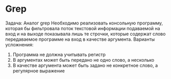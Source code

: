 # Grep
Задача: Аналог grep  Необходимо реализовать консольную программу, которая бы фильтровала поток текстовой информации подаваемой на вход и на выходе показывала лишь те строчки, которые содержат слово передаваемое программе на вход в качестве аргумента. 
Варианты усложнения:  
1. Программа не должна учитывать регистр  
2. В аргументах может быть передано не одно слово, а несколько 
3. В качестве аргумента может быть задано не конкретное слово, а регулярное выражение
